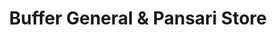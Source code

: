 ---
title: "Buffer General & Pansari Store"
url: /karachi/buffer-general-and-pansari-store/
shop: herbalist
---